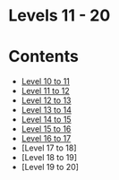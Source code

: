 # Levels 11 - 20

Contents
======
* [Level 10 to 11](https://github.com/poodle/CTFs/tree/master/Bandit%20OverTheWire/Levels%2011-20/Level%2010-11)
* [Level 11 to 12](https://github.com/poodle/CTFs/tree/master/Bandit%20OverTheWire/Levels%2011-20/Level%2011-12)
* [Level 12 to 13](https://github.com/poodle/CTFs/tree/master/Bandit%20OverTheWire/Levels%2011-20/Level%2012-13)
* [Level 13 to 14](https://github.com/poodle/CTFs/tree/master/Bandit%20OverTheWire/Levels%2011-20/Level%2013-14)
* [Level 14 to 15](https://github.com/poodle/CTFs/tree/master/Bandit%20OverTheWire/Levels%2011-20/Level%2014-15)
* [Level 15 to 16](https://github.com/poodle/CTFs/tree/master/Bandit%20OverTheWire/Levels%2011-20/Level%2015-16)
* [Level 16 to 17](https://github.com/poodle/CTFs/tree/master/Bandit%20OverTheWire/Levels%2011-20/Level%2016-17)
* [Level 17 to 18]
* [Level 18 to 19]
* [Level 19 to 20]
